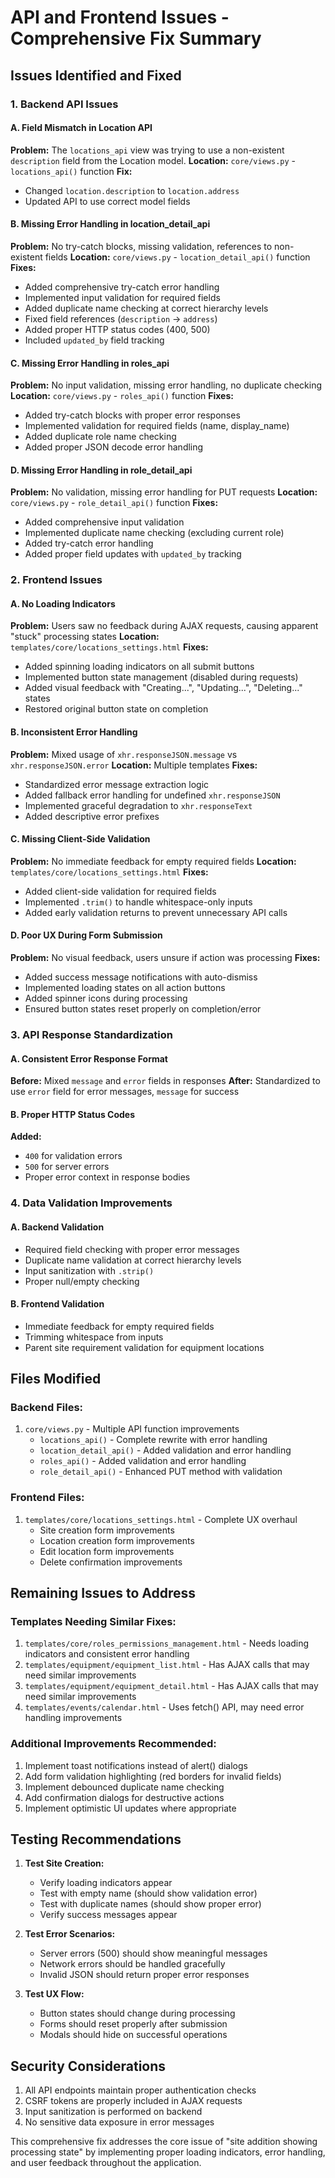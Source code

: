 # API and Frontend Issues - Comprehensive Fix Summary

## Issues Identified and Fixed

### 1. Backend API Issues

#### A. **Field Mismatch in Location API**
**Problem:** The `locations_api` view was trying to use a non-existent `description` field from the Location model.
**Location:** `core/views.py` - `locations_api()` function
**Fix:** 
- Changed `location.description` to `location.address` 
- Updated API to use correct model fields

#### B. **Missing Error Handling in location_detail_api**
**Problem:** No try-catch blocks, missing validation, references to non-existent fields
**Location:** `core/views.py` - `location_detail_api()` function
**Fixes:**
- Added comprehensive try-catch error handling
- Implemented input validation for required fields
- Added duplicate name checking at correct hierarchy levels
- Fixed field references (`description` → `address`)
- Added proper HTTP status codes (400, 500)
- Included `updated_by` field tracking

#### C. **Missing Error Handling in roles_api**
**Problem:** No input validation, missing error handling, no duplicate checking
**Location:** `core/views.py` - `roles_api()` function
**Fixes:**
- Added try-catch blocks with proper error responses
- Implemented validation for required fields (name, display_name)
- Added duplicate role name checking
- Added proper JSON decode error handling

#### D. **Missing Error Handling in role_detail_api**
**Problem:** No validation, missing error handling for PUT requests
**Location:** `core/views.py` - `role_detail_api()` function
**Fixes:**
- Added comprehensive input validation
- Implemented duplicate name checking (excluding current role)
- Added try-catch error handling
- Added proper field updates with `updated_by` tracking

### 2. Frontend Issues

#### A. **No Loading Indicators**
**Problem:** Users saw no feedback during AJAX requests, causing apparent "stuck" processing states
**Location:** `templates/core/locations_settings.html`
**Fixes:**
- Added spinning loading indicators on all submit buttons
- Implemented button state management (disabled during requests)
- Added visual feedback with "Creating...", "Updating...", "Deleting..." states
- Restored original button state on completion

#### B. **Inconsistent Error Handling**
**Problem:** Mixed usage of `xhr.responseJSON.message` vs `xhr.responseJSON.error`
**Location:** Multiple templates
**Fixes:**
- Standardized error message extraction logic
- Added fallback error handling for undefined `xhr.responseJSON`
- Implemented graceful degradation to `xhr.responseText`
- Added descriptive error prefixes

#### C. **Missing Client-Side Validation**
**Problem:** No immediate feedback for empty required fields
**Location:** `templates/core/locations_settings.html`
**Fixes:**
- Added client-side validation for required fields
- Implemented `.trim()` to handle whitespace-only inputs
- Added early validation returns to prevent unnecessary API calls

#### D. **Poor UX During Form Submission**
**Problem:** No visual feedback, users unsure if action was processing
**Fixes:**
- Added success message notifications with auto-dismiss
- Implemented loading states on all action buttons
- Added spinner icons during processing
- Ensured button states reset properly on completion/error

### 3. API Response Standardization

#### A. **Consistent Error Response Format**
**Before:** Mixed `message` and `error` fields in responses
**After:** Standardized to use `error` field for error messages, `message` for success

#### B. **Proper HTTP Status Codes**
**Added:** 
- `400` for validation errors
- `500` for server errors
- Proper error context in response bodies

### 4. Data Validation Improvements

#### A. **Backend Validation**
- Required field checking with proper error messages
- Duplicate name validation at correct hierarchy levels
- Input sanitization with `.strip()`
- Proper null/empty checking

#### B. **Frontend Validation**
- Immediate feedback for empty required fields
- Trimming whitespace from inputs
- Parent site requirement validation for equipment locations

## Files Modified

### Backend Files:
1. `core/views.py` - Multiple API function improvements
   - `locations_api()` - Complete rewrite with error handling
   - `location_detail_api()` - Added validation and error handling
   - `roles_api()` - Added validation and error handling
   - `role_detail_api()` - Enhanced PUT method with validation

### Frontend Files:
1. `templates/core/locations_settings.html` - Complete UX overhaul
   - Site creation form improvements
   - Location creation form improvements
   - Edit location form improvements
   - Delete confirmation improvements

## Remaining Issues to Address

### Templates Needing Similar Fixes:
1. `templates/core/roles_permissions_management.html` - Needs loading indicators and consistent error handling
2. `templates/equipment/equipment_list.html` - Has AJAX calls that may need similar improvements
3. `templates/equipment/equipment_detail.html` - Has AJAX calls that may need similar improvements
4. `templates/events/calendar.html` - Uses fetch() API, may need error handling improvements

### Additional Improvements Recommended:
1. Implement toast notifications instead of alert() dialogs
2. Add form validation highlighting (red borders for invalid fields)
3. Implement debounced duplicate name checking
4. Add confirmation dialogs for destructive actions
5. Implement optimistic UI updates where appropriate

## Testing Recommendations

1. **Test Site Creation:**
   - Verify loading indicators appear
   - Test with empty name (should show validation error)
   - Test with duplicate names (should show proper error)
   - Verify success messages appear

2. **Test Error Scenarios:**
   - Server errors (500) should show meaningful messages
   - Network errors should be handled gracefully
   - Invalid JSON should return proper error responses

3. **Test UX Flow:**
   - Button states should change during processing
   - Forms should reset properly after submission
   - Modals should hide on successful operations

## Security Considerations

1. All API endpoints maintain proper authentication checks
2. CSRF tokens are properly included in AJAX requests
3. Input sanitization is performed on backend
4. No sensitive data exposure in error messages

This comprehensive fix addresses the core issue of "site addition showing processing state" by implementing proper loading indicators, error handling, and user feedback throughout the application.